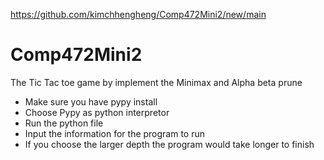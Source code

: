 https://github.com/kimchhengheng/Comp472Mini2/new/main
# Comp472Mini2

The Tic Tac toe game by implement the Minimax and Alpha beta prune
* Make sure you have pypy install
* Choose Pypy as python interpretor
* Run the python file
* Input the information for the program to run
* If you choose the larger depth the program would take longer to finish
